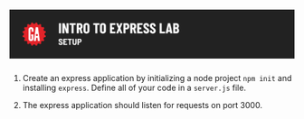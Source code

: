 # ![Intro to Express Lab - Setup](./assets/hero.png)

1. Create an express application by initializing a node project `npm init` and installing `express`. Define all of your code in a `server.js` file.

2. The express application should listen for requests on port 3000.
